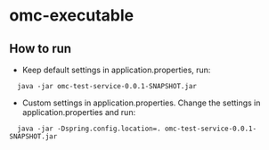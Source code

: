 # omc-executable
## How to run
* Keep default settings in application.properties, run:
```
  java -jar omc-test-service-0.0.1-SNAPSHOT.jar
```
* Custom settings in application.properties. Change the settings in application.properties and run:
```
  java -jar -Dspring.config.location=. omc-test-service-0.0.1-SNAPSHOT.jar
```
